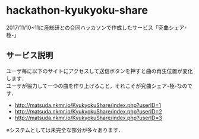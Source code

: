 # hackathon-kyukyoku-share
2017/11/10~11に産総研との合同ハッカソンで作成したサービス「究曲シェア-極-」

## サービス説明
ユーザ毎に以下のサイトにアクセスして送信ボタンを押すと曲の再生位置が変化します．  
ユーザが協力して一つの曲を作り上げること，それこそが究曲シェア-極-なのです．  

* http://matsuda.nkmr.io/KyukyokuShare/index.php?userID=1
* http://matsuda.nkmr.io/KyukyokuShare/index.php?userID=2
* http://matsuda.nkmr.io/KyukyokuShare/index.php?userID=3

※システムとしては未完全な部分が多々あります．